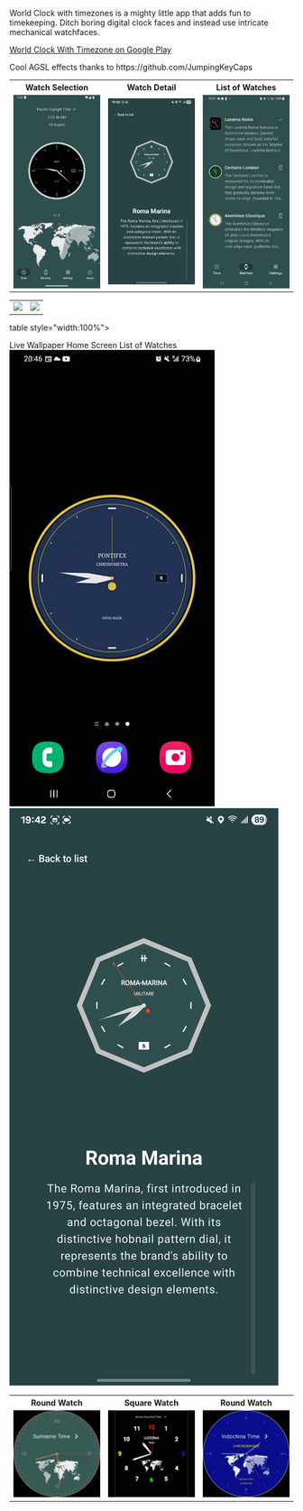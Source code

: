 




World Clock with timezones is a mighty little app that adds fun to timekeeping. Ditch boring digital clock faces and instead use intricate mechanical watchfaces.
<p><a href="https://play.google.com/store/apps/details?id=com.coroutines.clockwithtimezone">World Clock With Timezone on Google Play</a></p>
<p></p>
<p>Cool AGSL effects thanks to https://github.com/JumpingKeyCaps</p>

<table style="width:100%">
  <tr>
    <th>Watch Selection</th>
    <th>Watch Detail</th> 
    <th>List of Watches</th> 
  </tr>
  <tr>
    <td style="width:33%"><img src="https://github.com/dmitrish/SwissTime/blob/main/art/screenshot1.png"/></td>
    <td style="width:33%"><img src="https://github.com/dmitrish/SwissTime/blob/main/art/Screenshot_20250706_194254_Timezone%20Clock.jpg"/></td> 
    <td style="width:33%"><img src="https://github.com/dmitrish/SwissTime/blob/main/art/Screenshot_20250709_165100_Timezone%20Clock.jpg"/></td>
  
  </tr>
  
</table>
<p></p>

<table>
  <tr>
    <td><img src="https://github.com/dmitrish/SwissTime/blob/main/art/worldclock.gif"></td>
   <td><img src="https://github.com/dmitrish/SwissTime/blob/main/art/shader.gif"></td>
  </tr>
</table>

table style="width:100%">
  <tr>
    <th>Live Wallpaper Home Screen</th>
    <th>List of Watches</th> 
  </tr>
  <tr>
    <td style="width:50%"><img src="https://github.com/dmitrish/SwissTime/blob/main/art/livewallpaper-homescreen.gif"/></td>
    <td style="width:50%"><img src="https://github.com/dmitrish/SwissTime/blob/main/art/Screenshot_20250706_194254_Timezone%20Clock.jpg"/></td> 
  
  </tr>
  
</table>
<p></p>
<table style="width:100%">
  <tr>
    <th>Round Watch</th>
    <th>Square Watch</th> 
    <th>Round Watch</th>
  </tr>
  <tr>
    <td style="width:33%"><img src="https://github.com/dmitrish/SwissTime/blob/main/art/roundwatch.gif"/></td>
    <td style="width:33%"><img src="https://github.com/dmitrish/SwissTime/blob/main/art/watchsquare.gif"></td> 
   <td style="width:33%"><img src="https://github.com/dmitrish/SwissTime/blob/main/art/chronomaguswatch.gif"></td>
  
  </tr>
  
</table>
<p></p>

